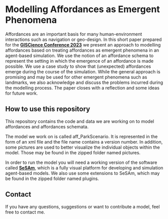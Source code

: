 # Modelling Affordances as Emergent Phenomena

Affordances are an important basis for many human-environment interactions such as navigation or geo-design. In this short paper prepared for the **[GISCience Conference 2023](https://giscience2023.github.io/)** we present an approach to modelling affordances based on treating affordances as emergent phenomena in an agent-based simulation. We use the notion of an affordance schema to represent the setting in which the emergence of an affordance is made possible. We use a case study to show that (unexpected) affordances emerge during the course of the simulation. While the general approach is promising and may be used for other emergent phenomena such as landmarks, we also acknowledge and discuss the problems incurred during the modelling process. The paper closes with a reflection and some ideas for future work.

## How to use this repository

This repository contains the code and data we are working on to model affordances and affordances schemata.

The model we work on is called aff_ParkScenario. It is represented in the form of an xml file and the file name contains a version number. In addition, some pictures are used to better visualize the individual objects within the model. Those may be found in the zipped folder named pictures.

In order to run the model you will need a working version of the software called **[SeSAm](https://multiagentsimulation.com/)**, which is a fully visual platform for developing and simulation agent-based models. We also use some extensions to SeSAm, which may be found in the zipped folder named plugins.


## Contact

If you have any questions, suggestions or want to contribute a model, feel free to contact me.
